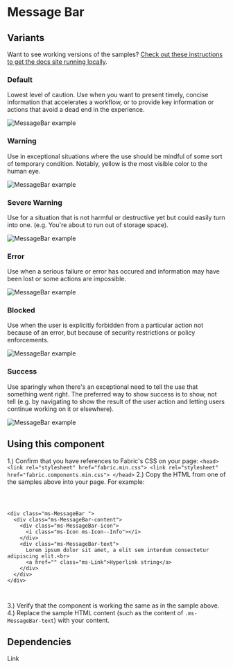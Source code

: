 # Message Bar

## Variants

Want to see working versions of the samples? [Check out these instructions to get the docs site running locally](https://github.com/OfficeDev/office-ui-fabric-js#clone-build-and-view-the-docs).

### Default
Lowest level of caution. Use when you want to present timely, concise information that accelerates a workflow, or to provide key information or actions that avoid a dead end in the experience.



![MessageBar example](https://raw.githubusercontent.com/OfficeDev/office-ui-fabric-js/master/ghdocs/component_images/MessageBar-default.png)


### Warning
Use in exceptional situations where the use should be mindful of some sort of temporary condition.  Notably, yellow is the most visible color to the human eye.



![MessageBar example](https://raw.githubusercontent.com/OfficeDev/office-ui-fabric-js/master/ghdocs/component_images/MessageBar-warning.png)


### Severe Warning
Use for a situation that is not harmful or destructive yet but could easily turn into one. (e.g. You're about to run out of storage space).



![MessageBar example](https://raw.githubusercontent.com/OfficeDev/office-ui-fabric-js/master/ghdocs/component_images/MessageBar-severewarning.png)


### Error
Use when a serious failure or error has occured and information may have been lost or some actions are impossible.



![MessageBar example](https://raw.githubusercontent.com/OfficeDev/office-ui-fabric-js/master/ghdocs/component_images/MessageBar-error.png)


### Blocked
Use when the user is explicitly forbidden from a particular action not because of an error, but because of security restrictions or policy enforcements.



![MessageBar example](https://raw.githubusercontent.com/OfficeDev/office-ui-fabric-js/master/ghdocs/component_images/MessageBar-blocked.png)


### Success
Use sparingly when there's an exceptional need to tell the use that something went right. The preferred way to show success is to show, not tell (e.g. by navigating to show the result of the user action and letting users continue working on it or elsewhere).



![MessageBar example](https://raw.githubusercontent.com/OfficeDev/office-ui-fabric-js/master/ghdocs/component_images/MessageBar-success.png)


## Using this component
1.) Confirm that you have references to Fabric's CSS on your page:
    ```
    <head>
        <link rel="stylesheet" href="fabric.min.css">
        <link rel="stylesheet" href="fabric.components.min.css">
    </head>
    ```
2.) Copy the HTML from one of the samples above into your page. For example:

<pre>
    <code>
 

&lt;div class&#x3D;&quot;ms-MessageBar &quot;&gt;
  &lt;div class&#x3D;&quot;ms-MessageBar-content&quot;&gt;
    &lt;div class&#x3D;&quot;ms-MessageBar-icon&quot;&gt;
      &lt;i class&#x3D;&quot;ms-Icon ms-Icon--Info&quot;&gt;&lt;/i&gt;
    &lt;/div&gt;
    &lt;div class&#x3D;&quot;ms-MessageBar-text&quot;&gt;
      Lorem ipsum dolor sit amet, a elit sem interdum consectetur adipiscing elit.&lt;br&gt;
      &lt;a href&#x3D;&quot;&quot; class&#x3D;&quot;ms-Link&quot;&gt;Hyperlink string&lt;/a&gt;
    &lt;/div&gt;
  &lt;/div&gt;
&lt;/div&gt;

    </code>
</pre>

3.) Verify that the component is working the same as in the sample above.
4.) Replace the sample HTML content (such as the content of `.ms-MessageBar-text`) with your content.

## Dependencies
Link
